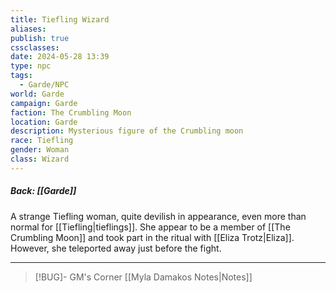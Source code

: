 ```yaml
---
title: Tiefling Wizard
aliases: 
publish: true
cssclasses: 
date: 2024-05-28 13:39
type: npc
tags:
  - Garde/NPC
world: Garde
campaign: Garde
faction: The Crumbling Moon
location: Garde
description: Mysterious figure of the Crumbling moon
race: Tiefling
gender: Woman
class: Wizard
---
```

##### Back: [[Garde]]

A strange Tiefling woman, quite devilish in appearance, even more than normal for [[Tiefling|tieflings]]. She appear to be a member of [[The Crumbling Moon]] and took part in the ritual with [[Eliza Trotz|Eliza]]. However, she teleported away just before the fight.

---

> [!BUG]- GM's Corner
> [[Myla Damakos Notes|Notes]]